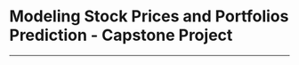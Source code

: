 # Modeling Stock Prices and Portfolios Prediction - Capstone Project
--------------------------------------------------------------------
